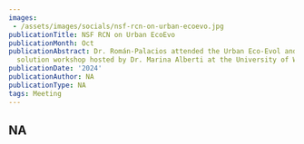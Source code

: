 ```yaml
---
images:   
 - /assets/images/socials/nsf-rcn-on-urban-ecoevo.jpg
publicationTitle: NSF RCN on Urban EcoEvo
publicationMonth: Oct
publicationAbstract: Dr. Román-Palacios attended the Urban Eco-Evol and Nature-based
  solution workshop hosted by Dr. Marina Alberti at the University of Washington
publicationDate: '2024'
publicationAuthor: NA
publicationType: NA
tags: Meeting
---
```


NA
---
